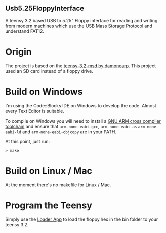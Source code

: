 ## Usb5.25FloppyInterface
A teensy 3.2 based USB to 5.25" Floppy interface for reading and writing from modern machines which use the USB Mass Storage Protocol and understand FAT12.

# Origin
The project is based on the [teensy-3.2-msd by damonearp](https://github.com/damonearp/teensy-3.2-msd). This project used an SD card instead of a floppy drive.

# Build on Windows
I'm using the Code::Blocks IDE on Windows to develop the code. Almost every Text Editor is suitable.

To compile on Windows you will need to install a [GNU ARM cross compiler toolchain](https://developer.arm.com/tools-and-software/open-source-software/developer-tools/gnu-toolchain/gnu-rm/downloads) and
ensure that  ```arm-none-eabi-gcc```, ```arm-none-eabi-as```
```arm-none-eabi-ld``` and ```arm-none-eabi-objcopy``` are in your PATH.

At this point, just run:

```
> make
```

# Build on Linux / Mac
At the moment there's no makefile for Linux / Mac.

# Program the Teensy
Simply use the [Loader App](https://www.pjrc.com/teensy/loader_win10.html) to load the floppy.hex in the bin folder to your teensy 3.2.




